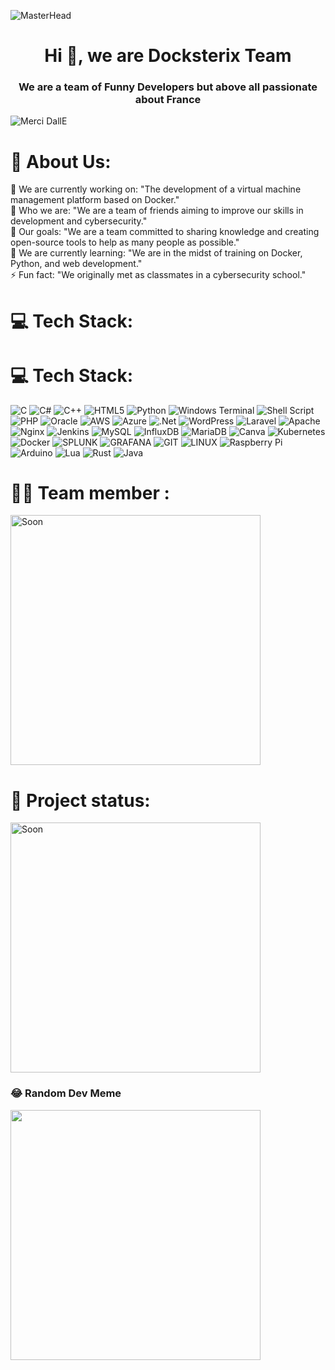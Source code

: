 ![MasterHead](https://cdn.discordapp.com/attachments/937073513267871834/1165958634287673434/Wallpaper.png?ex=6548be98&is=65364998&hm=b7dfbc5783bf0acfb887e907bb754f4de76ee03d6b26aa6aa02ef35d886fb1cd&)

<h1 align="center">Hi 👋, we are Docksterix Team</h1>
<h3 align="center"><h3 align="center">We are a team of Funny Developers but above all passionate about France</h3></h3>
<img align="center" alt="Merci DallE" src="https://cdn.discordapp.com/attachments/937329842859421706/1166401645870063637/DallE.png?ex=654a5b2f&is=6537e62f&hm=76d2618507e1b0d56f6ed8cf18ed592ed492de37b218ff238107c4ed64d591b3&">


# 💫 About Us:
🔭 We are currently working on: "The development of a virtual machine management platform based on Docker."<br>👯 Who we are: "We are a team of friends aiming to improve our skills in development and cybersecurity."<br>🤝 Our goals: "We are a team committed to sharing knowledge and creating open-source tools to help as many people as possible."<br>🌱 We are currently learning: "We are in the midst of training on Docker, Python, and web development."<br>⚡ Fun fact: "We originally met as classmates in a cybersecurity school."


# 💻 Tech Stack:
# 💻 Tech Stack:
![C](https://img.shields.io/badge/c-%2300599C.svg?style=flat&logo=c&logoColor=white) ![C#](https://img.shields.io/badge/c%23-%23239120.svg?style=flat&logo=c-sharp&logoColor=white) ![C++](https://img.shields.io/badge/c++-%2300599C.svg?style=flat&logo=c%2B%2B&logoColor=white) ![HTML5](https://img.shields.io/badge/html5-%23E34F26.svg?style=flat&logo=html5&logoColor=white) ![Python](https://img.shields.io/badge/python-3670A0?style=flat&logo=python&logoColor=ffdd54) ![Windows Terminal](https://img.shields.io/badge/Windows%20Terminal-%234D4D4D.svg?style=flat&logo=windows-terminal&logoColor=white) ![Shell Script](https://img.shields.io/badge/shell_script-%23121011.svg?style=flat&logo=gnu-bash&logoColor=white) ![PHP](https://img.shields.io/badge/php-%23777BB4.svg?style=flat&logo=php&logoColor=white) ![Oracle](https://img.shields.io/badge/Oracle-F80000?style=flat&logo=oracle&logoColor=white) ![AWS](https://img.shields.io/badge/AWS-%23FF9900.svg?style=flat&logo=amazon-aws&logoColor=white) ![Azure](https://img.shields.io/badge/azure-%230072C6.svg?style=flat&logo=microsoftazure&logoColor=white) ![.Net](https://img.shields.io/badge/.NET-5C2D91?style=flat&logo=.net&logoColor=white) ![WordPress](https://img.shields.io/badge/WordPress-%23117AC9.svg?style=flat&logo=WordPress&logoColor=white) ![Laravel](https://img.shields.io/badge/laravel-%23FF2D20.svg?style=flat&logo=laravel&logoColor=white) ![Apache](https://img.shields.io/badge/apache-%23D42029.svg?style=flat&logo=apache&logoColor=white) ![Nginx](https://img.shields.io/badge/nginx-%23009639.svg?style=flat&logo=nginx&logoColor=white) ![Jenkins](https://img.shields.io/badge/jenkins-%232C5263.svg?style=flat&logo=jenkins&logoColor=white) ![MySQL](https://img.shields.io/badge/mysql-%2300000f.svg?style=flat&logo=mysql&logoColor=white) ![InfluxDB](https://img.shields.io/badge/InfluxDB-22ADF6?style=flat&logo=InfluxDB&logoColor=white) ![MariaDB](https://img.shields.io/badge/MariaDB-003545?style=flat&logo=mariadb&logoColor=white) ![Canva](https://img.shields.io/badge/Canva-%2300C4CC.svg?style=flat&logo=Canva&logoColor=white) ![Kubernetes](https://img.shields.io/badge/kubernetes-%23326ce5.svg?style=flat&logo=kubernetes&logoColor=white) ![Docker](https://img.shields.io/badge/docker-%230db7ed.svg?style=flat&logo=docker&logoColor=white) ![SPLUNK](https://img.shields.io/badge/splunk-000000.svg?style=flat&logo=splunk&color=%23000000) ![GRAFANA](https://img.shields.io/badge/grafana-F46800.svg?style=flat&logo=grafana&logoColor=white&color=%23F46800) ![GIT](https://img.shields.io/badge/Git-fc6d26?style=flat&logo=git&logoColor=white) ![LINUX](https://img.shields.io/badge/Linux-FCC624?style=flat&logo=linux&logoColor=black) ![Raspberry Pi](https://img.shields.io/badge/-RaspberryPi-C51A4A?style=flat&logo=Raspberry-Pi) ![Arduino](https://img.shields.io/badge/-Arduino-00979D?style=flat&logo=Arduino&logoColor=white) ![Lua](https://img.shields.io/badge/lua-%232C2D72.svg?style=flat&logo=lua&logoColor=white) ![Rust](https://img.shields.io/badge/rust-%23000000.svg?style=flat&logo=rust&logoColor=white) ![Java](https://img.shields.io/badge/java-%23ED8B00.svg?style=flat&logo=openjdk&logoColor=white)

# 👨‍💻 Team member :

<img alt="Soon" src="https://cdn.discordapp.com/attachments/1060130912760766564/1166389905908322364/I3X4.gif?ex=654a5040&is=6537db40&hm=dc10a133d2384666f815c780edffee459cae54d8a683ba3529bb0f3098ae2b62&" style="width: 400px; height: auto;"/>

# 🎯 Project status:

<img alt="Soon" src="https://cdn.discordapp.com/attachments/1060130912760766564/1166389905908322364/I3X4.gif?ex=654a5040&is=6537db40&hm=dc10a133d2384666f815c780edffee459cae54d8a683ba3529bb0f3098ae2b62&" style="width: 400px; height: auto;"/>

### 😂 Random Dev Meme
<img src='https://randommeme-five.vercel.app/' style="height: 400px;"/>

